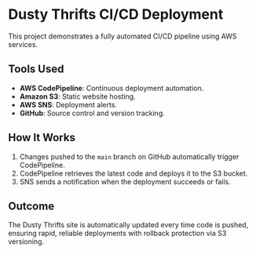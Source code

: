# Dusty Thrifts CI/CD Deployment

This project demonstrates a fully automated CI/CD pipeline using AWS services.

## Tools Used
- **AWS CodePipeline**: Continuous deployment automation.
- **Amazon S3**: Static website hosting.
- **AWS SNS**: Deployment alerts.
- **GitHub**: Source control and version tracking.

## How It Works
1. Changes pushed to the `main` branch on GitHub automatically trigger CodePipeline.
2. CodePipeline retrieves the latest code and deploys it to the S3 bucket.
3. SNS sends a notification when the deployment succeeds or fails.

## Outcome
The Dusty Thrifts site is automatically updated every time code is pushed, ensuring rapid, reliable deployments with rollback protection via S3 versioning.
